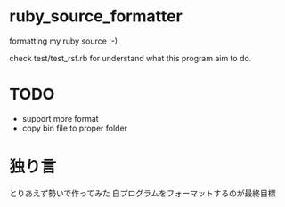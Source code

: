 ruby_source_formatter
=====================

formatting my ruby source :-)

check test/test_rsf.rb for understand what this program aim to do.

# TODO

* support more format
* copy bin file to proper folder

# 独り言

とりあえず勢いで作ってみた
自プログラムをフォーマットするのが最終目標

